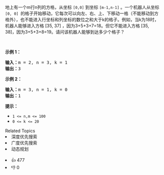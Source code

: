 <p>地上有一个m行n列的方格，从坐标 <code>[0,0]</code> 到坐标 <code>[m-1,n-1]</code> 。一个机器人从坐标 <code>[0, 0] </code>的格子开始移动，它每次可以向左、右、上、下移动一格（不能移动到方格外），也不能进入行坐标和列坐标的数位之和大于k的格子。例如，当k为18时，机器人能够进入方格 [35, 37] ，因为3+5+3+7=18。但它不能进入方格 [35, 38]，因为3+5+3+8=19。请问该机器人能够到达多少个格子？</p>

<p>&nbsp;</p>

<p><strong>示例 1：</strong></p>

<pre><strong>输入：</strong>m = 2, n = 3, k = 1
<strong>输出：</strong>3
</pre>

<p><strong>示例 2：</strong></p>

<pre><strong>输入：</strong>m = 3, n = 1, k = 0
<strong>输出：</strong>1
</pre>

<p><strong>提示：</strong></p>

<ul>
	<li><code>1 &lt;= n,m &lt;= 100</code></li>
	<li><code>0 &lt;= k&nbsp;&lt;= 20</code></li>
</ul>
<div><div>Related Topics</div><div><li>深度优先搜索</li><li>广度优先搜索</li><li>动态规划</li></div></div><br><div><li>👍 477</li><li>👎 0</li></div>